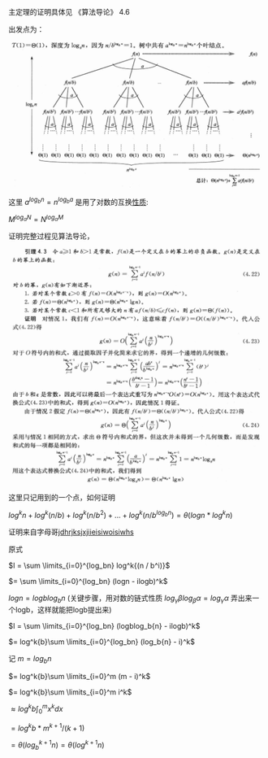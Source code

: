 主定理的证明具体见 《算法导论》 4.6

出发点为：

![img](img/1.png)

这里 $a^{log_b{n}} = n^{log_b{a}}$ 是用了对数的互换[性质](https://zh.wikipedia.org/wiki/%E5%AF%B9%E6%95%B0):

$M^{log_\alpha{N}} = N^{log_\alpha{M}}$

证明完整过程见算法导论，

![img](img/2.png)

这里只记用到的一个点，如何证明

$log^k{n} + log^k{(n / b)} + log^k{(n / b^2)} + ... + log^k{(n / b^{log_bn})} = \theta(logn * log^kn)$

证明来自字母哥[jdhrjksjxjiieisiwoisiwhs](https://www.xiaohongshu.com/user/profile/64b4c8ab000000001c028a15)

原式 

$I = \sum \limits_{i=0}^{log_bn} log^k{(n / b^i)}$

$= \sum \limits_{i=0}^{log_bn} (logn - ilogb)^k$

$logn = logblog_b{n}$ (关键步骤，用对数的链式性质 $log_\gamma\beta log_\beta\alpha = log_\gamma\alpha$ 弄出来一个logb，这样就能把logb提出来)

$I = \sum \limits_{i=0}^{log_bn} (logblog_b{n} - ilogb)^k$

$= log^k{b}\sum \limits_{i=0}^{log_bn} (log_b{n} - i)^k$

记 $m = log_b{n}$

$= log^k{b}\sum \limits_{i=0}^m (m - i)^k$

$= log^k{b}\sum \limits_{i=0}^m i^k$

$\approx log^k{b}\int_0^m{x^k}dx$

$= log^k{b} * m^{k+1} / (k + 1)$

$= \theta(log_b^{k+1}n) = \theta(log^{k+1}n)$